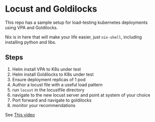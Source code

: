 # Locust and Goldilocks

This repo has a sample setup for load-testing kubernetes deployments using VPA and Goldilocks.

Nix is in here that will make your life easier, just `nix-shell`, including installing python and libs.

## Steps

1. Helm install VPA to K8s under test
1. Helm install Goldilocks to K8s under test
1. Ensure deployment replicas of 1 pod
1. Author a locust file with a useful load pattern
1. run `locust` in the locustfile directory
1. navigate to the new locust server and point at system of your choice
1. Port forward and navigate to goldilocks 
1. monitor your recommendations


See [This video](https://www.youtube.com/watch?v=DfmQWYiwFDk)
